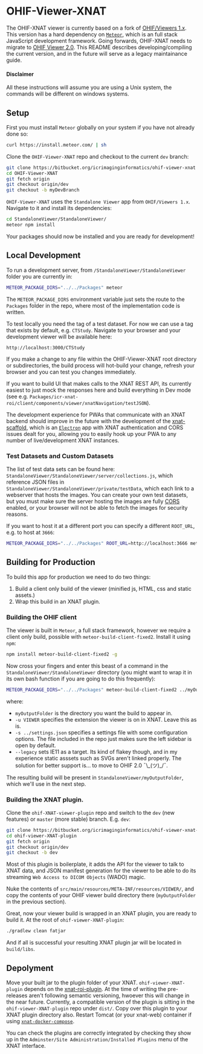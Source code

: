 # OHIF-Viewer-XNAT

The OHIF-XNAT viewer is currently based on a fork of [OHIF/Viewers 1.x](https://github.com/OHIF/Viewers/tree/v1.x). This version has a hard dependency on [`Meteor`](https://www.meteor.com/), which is an full stack JavaScript development framework. Going forwards, OHIF-XNAT needs to migrate to [OHIF Viewer 2.0](https://github.com/OHIF/Viewers). This README describes developing/compiling the current version, and in the future will serve as a legacy maintainance guide.

#### Disclaimer

All these instructions will assume you are using a Unix system, the commands will be different on windows systems.

## Setup

First you must install `Meteor` globally on your system if you have not already done so:

```bash
curl https://install.meteor.com/ | sh
```

Clone the `OHIF-Viewer-XNAT` repo and checkout to the current `dev` branch:

```bash
git clone https://bitbucket.org/icrimaginginformatics/ohif-viewer-xnat
cd OHIF-Viewer-XNAT
git fetch origin
git checkout origin/dev
git checkout -b myDevBranch
```

`OHIF-Viewer-XNAT` uses the `Standalone Viewer` app from `OHIF/Viewers 1.x`.
Navigate to it and install its dependencies:

```bash
cd StandaloneViewer/StandaloneViewer/
meteor npm install
```

Your packages should now be installed and you are ready for development!

## Local Development

To run a development server, from `/StandaloneViewer/StandaloneViewer` folder you are currently in:

```bash
METEOR_PACKAGE_DIRS="../../Packages" meteor
```

The `METEOR_PACKAGE_DIRS` environment variable just sets the route to the `Packages` folder in the repo, where most of the implementation code is written.

To test locally you need the tag of a test dataset. For now we can use a tag that exists by default, e.g. `CTStudy`. Navigate to your browser and your development viewer will be available here:

`http://localhost:3000/CTStudy`

If you make a change to any file within the OHIF-Viewer-XNAT root directory or subdirectories, the build process will hot-build your change, refresh your browser and you can test you changes immediately.

If you want to build UI that makes calls to the XNAT REST API, its currently easiest to just mock the responses here and build everything in Dev mode (see e.g. `Packages/icr-xnat-roi/client/components/viewer/xnatNavigation/testJSON`).

The development experience for PWAs that communicate with an XNAT backend should improve in the future with the development of the [xnat-scaffold](https://bitbucket.org/rherrick/xnat-scaffold/src/WIP/), which is an [`Electron`](https://electronjs.org/) app with XNAT authentication and CORS issues dealt for you, allowing you to easily hook up your PWA to any number of live/development XNAT instances.

### Test Datasets and Custom Datasets

The list of test data sets can be found here: `StandaloneViewer/StandaloneViewer/server/collections.js`, which reference JSON files in `StandaloneViewer/StandaloneViewer/private/testData`, which each link to a webserver that hosts the images. You can create your own test datasets, but you must make sure the server hosting the images are fully [CORS](https://developer.mozilla.org/en-US/docs/Web/HTTP/CORS) enabled, or your browser will not be able to fetch the images for security reasons.

If you want to host it at a different port you can specify a different `ROOT_URL`, e.g. to host at `3666`:

```bash
METEOR_PACKAGE_DIRS="../../Packages" ROOT_URL=http://localhost:3666 meteor
```

## Building for Production

To build this app for production we need to do two things:

1. Build a client only build of the viewer (minified js, HTML, css and static assets.)
2. Wrap this build in an XNAT plugin.

### Building the OHIF client

The viewer is built in `Meteor`, a full stack framework, however we require a client only build, possible with `meteor-build-client-fixed2`. Install it using `npm`:

```bash
npm install meteor-build-client-fixed2 -g
```

Now cross your fingers and enter this beast of a command in the `StandaloneViewer/StandaloneViewer` directory (you might want to wrap it in its own bash function if you are going to do this frequently):

```bash
METEOR_PACKAGE_DIRS="../../Packages" meteor-build-client-fixed2 ../myOutputFolder -u VIEWER -s ../settings.json -p "" --legacy
```

where:

- `myOutputFolder` is the directory you want the build to appear in.
- `-u VIEWER` specifies the extension the viewer is on in XNAT. Leave this as is.
- `-s ../settings.json` specifies a settings file with some configuration options. The file included in the repo just makes sure the left sidebar is open by default.
- `--legacy` sets IE11 as a target. Its kind of flakey though, and in my experience static asssets such as SVGs aren't linked properly. The solution for better support is... to move to OHIF 2.0 ¯\\\_(ツ)\_/¯.

The resulting build will be present in `StandaloneViewer/myOutputFolder`, which we'll use in the next step.

### Building the XNAT plugin.

Clone the `ohif-XNAT-viewer-plugin` repo and switch to the `dev` (new features) or `master` (more stable) branch. E.g. `dev`:

```bash
git clone https://bitbucket.org/icrimaginginformatics/ohif-viewer-xnat-plugin
cd ohif-viewer-XNAT-plugin
git fetch origin
git checkout origin/dev
git checkout -b dev
```

Most of this plugin is boilerplate, it adds the API for the viewer to talk to XNAT data, and JSON manifest generation for the viewer to be able to do its streaming `Web Access to DICOM Objects` (WADO) magic.

Nuke the contents of `src/main/resources/META-INF/resources/VIEWER/`, and copy the contents of your OHIF viewer build directory there (`myOutputFolder` in the previous section).

Great, now your viewer build is wrapped in an XNAT plugin, you are ready to build it. At the root of `ohif-viewer-XNAT-plugin`:

```bash
./gradlew clean fatjar
```

And if all is successful your resulting XNAT plugin jar will be located in `build/libs`.

## Depolyment

Move your built jar to the plugin folder of your XNAT. `ohif-viewer-XNAT-plugin` depends on the [xnat-roi-plugin](https://bitbucket.org/icrimaginginformatics/xnat-roi-plugin). At the time of writing the pre-releases aren't following semantic versioning, hwoever this will change in the near future. Currently, a compatible version of the plugin is sitting in the `ohif-viewer-XNAT-plugin` repo under `dist/`. Copy over this plugin to your XNAT plugin directory also. Restart Tomcat (or your xnat-web) container if using [`xnat-docker-compose`](https://github.com/NrgXnat/xnat-docker-compose).

You can check the plugins are correctly integrated by checking they show up in the `Adminster/Site Administration/Installed Plugins` menu of the XNAT interface.
